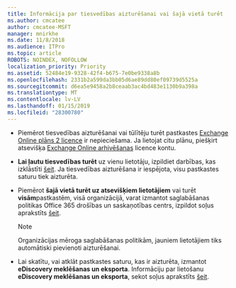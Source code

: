 ```yaml
---
title: Informācija par tiesvedības aizturēšanai vai šajā vietā turēt
ms.author: cmcatee
author: cmcatee-MSFT
manager: mnirkhe
ms.date: 11/8/2018
ms.audience: ITPro
ms.topic: article
ROBOTS: NOINDEX, NOFOLLOW
localization_priority: Priority
ms.assetid: 52484e19-9328-42f4-b675-7e0be9338a8b
ms.openlocfilehash: 2331b2a599da3bb05d6ae89dd80ef09739d5525a
ms.sourcegitcommit: d6ea5e9458a2b8ceaab3ac4bd483e1130b9a398a
ms.translationtype: MT
ms.contentlocale: lv-LV
ms.lasthandoff: 01/15/2019
ms.locfileid: "28300780"
---
```

- Piemērot tiesvedības aizturēšanai vai tūlītēju turēt pastkastes [Exchange Online plāns 2 licence](https://docs.microsoft.com/en-us/office365/servicedescriptions/office-365-platform-service-description/office-365-plan-options) ir nepieciešama. Ja lietojat citu plānu, piešķirt atsevišķa [Exchange Online arhivēšanas](https://docs.microsoft.com/en-us/office365/servicedescriptions/exchange-online-archiving-service-description/exchange-online-archiving-service-description) licence kontu. 
    
- **Lai ļautu tiesvedības turēt** uz vienu lietotāju, izpildiet darbības, kas izklāstīti [šeit](https://docs.microsoft.com/en-us/office365/SecurityCompliance/place-a-mailbox-on-litigation-hold). Ja tiesvedības aizturēšana ir iespējota, visu pastkastes saturu tiek aizturēta.
    
- Piemērot **šajā vietā turēt uz atsevišķiem lietotājiem** vai turēt **visām**pastkastēm, visā organizācijā, varat izmantot saglabāšanas politikas Office 365 drošības un saskaņotības centrs, izpildot soļus aprakstīts [šeit](https://docs.microsoft.com/en-us/Office365/securitycompliance/retention-policies ).
    
    > [!NOTE]
    > Organizācijas mēroga saglabāšanas politikām, jauniem lietotājiem tiks automātiski pievienoti aizturēšanai. 
  
- Lai skatītu, vai atklāt pastkastes saturu, kas ir aizturēta, izmantot **eDiscovery meklēšanas un eksporta**. Informāciju par lietošanu **eDiscovery meklēšanas un eksporta**, sekot soļus aprakstīts [šeit](https://docs.microsoft.com/en-us/office365/securitycompliance/export-search-results).
    

